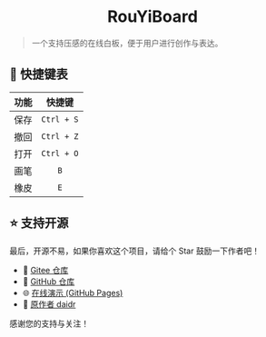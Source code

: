 <h1 align="center">RouYiBoard</h1>

> 一个支持压感的在线白板，便于用户进行创作与表达。

## 🚀 快捷键表

| 功能 | 快捷键 |
| :-----: | :------: |
| 保存 | `Ctrl + S` |
| 撤回 | `Ctrl + Z` |
| 打开 | `Ctrl + O` |
| 画笔 | `B` |
| 橡皮 | `E` |

## ⭐ 支持开源

最后，开源不易，如果你喜欢这个项目，请给个 Star 鼓励一下作者吧！

- 🌟 [Gitee 仓库](https://gitee.com/Roy-Jin/RouYiBoard)
- 🌟 [GitHub 仓库](https://github.com/Roy-Jin/RouYiBoard)
- 🌐 [在线演示 (GitHub Pages)](https://Roy-Jin.github.io/RouYiBoard/)
- 👤 [原作者 daidr](https://github.com/daidr)

感谢您的支持与关注！